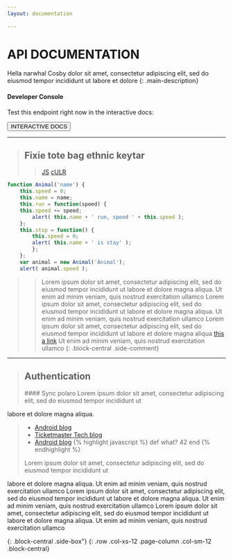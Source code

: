 ```yaml
---
layout: documentation
 
---
```


# API DOCUMENTATION

<div markdown="1" class="row">

<div markdown="1" class="col-xs-12 page-column col-sm-7">

Hella narwhal Cosby dolor sit amet, consectetur adipiscing elit, sed do eiusmod tempor incididunt ut labore et dolore
{: .main-description}

</div>

<div markdown="1" class="col-xs-12 page-column col-sm-5">

#### Developer Console

Test this endpoint right now in the interactive docs:
            
<button class="btn btn-default"  markdown="1" >INTERACTIVE DOCS</button>

</div>

</div>

-----------

>## Fixie tote bag ethnic keytar
>> <div markdown="1" class="lang-selector">
>> <a markdown="1" class="active" href="#" data-language-name="JS">JS</a>
>> <a markdown="1" href="#" data-language-name="cUrl">cULR</a>
>> </div>
~~~js
function Animal('name') {
    this.speed = 0;
    this.name = name;        
    this.run = function(speed) {
    this.speed += speed;
        alert( this.name + ' run, speed ' + this.speed );
    };        
    this.stop = function() {
        this.speed = 0;
        alert( this.name + ' is stay' );
        };
    };        
    var animal = new Animal('Animal');
    alert( animal.speed );    
~~~

>>Lorem ipsum dolor sit amet, consectetur adipiscing elit, sed do eiusmod tempor incididunt ut
labore et dolore magna aliqua. Ut enim ad minim veniam, quis nostrud exercitation ullamco
Lorem ipsum dolor sit amet, consectetur adipiscing elit, sed do eiusmod tempor incididunt ut
labore et dolore magna aliqua. Ut enim ad minim veniam, quis nostrud exercitation ullamco
Lorem ipsum dolor sit amet, consectetur adipiscing elit, sed do eiusmod tempor incididunt ut
labore et dolore magna aliqua [this a link](http://kramdown.gettalong.org) Ut enim ad minim veniam, quis nostrud exercitation ullamco
{: .block-central .side-comment}

-----------

>## Authentication
><div markdown="1" class="block-central side-comment"><!-- .side-comment-->
>#### Sync polaro
>Lorem ipsum dolor sit amet, consectetur adipiscing elit, sed do eiusmod tempor incididunt ut
labore et dolore magna aliqua.
>* [Android blog](http://tech.ticketmaster.com)
>* [Ticketmaster Tech blog](http://tech.ticketmaster.com)
>* [Android blog](http://tech.ticketmaster.com)
>{% highlight javascript %}
def what?
    42
end
>{% endhighlight %}
></div><!-- end .side-comment-->
>Lorem ipsum dolor sit amet, consectetur adipiscing elit, sed do eiusmod tempor incididunt ut
labore et dolore magna aliqua. Ut enim ad minim veniam, quis nostrud exercitation ullamco
Lorem ipsum dolor sit amet, consectetur adipiscing elit, sed do eiusmod tempor incididunt ut
labore et dolore magna aliqua. Ut enim ad minim veniam, quis nostrud exercitation ullamco
Lorem ipsum dolor sit amet, consectetur adipiscing elit, sed do eiusmod tempor incididunt ut
labore et dolore magna aliqua. Ut enim ad minim veniam, quis nostrud exercitation ullamco
></div><!--end .block-central-->
{: .block-central .side-box"}
{: .row .col-xs-12 .page-column .col-sm-12 .block-central}
